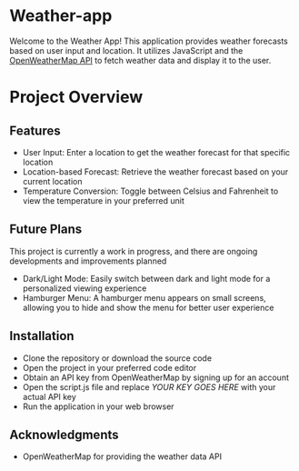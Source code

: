 # Weather-app

Welcome to the Weather App! This application provides weather forecasts based on user input and location. 
It utilizes JavaScript and the [OpenWeatherMap API](https://openweathermap.org/api) to fetch weather data and display it to the user.

# Project Overview

## Features
- User Input: Enter a location to get the weather forecast for that specific location
- Location-based Forecast: Retrieve the weather forecast based on your current location
- Temperature Conversion: Toggle between Celsius and Fahrenheit to view the temperature in your preferred unit

## Future Plans
This project is currently a work in progress, and there are ongoing developments and improvements planned

- Dark/Light Mode: Easily switch between dark and light mode for a personalized viewing experience
- Hamburger Menu: A hamburger menu appears on small screens, allowing you to hide and show the menu for better user experience

## Installation
- Clone the repository or download the source code
- Open the project in your preferred code editor
- Obtain an API key from OpenWeatherMap by signing up for an account
- Open the script.js file and replace <i>YOUR KEY GOES HERE</i> with your actual API key
- Run the application in your web browser

## Acknowledgments
- OpenWeatherMap for providing the weather data API
